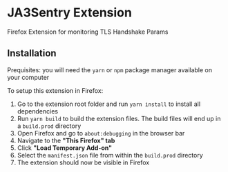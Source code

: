 # JA3Sentry Extension

Firefox Extension for monitoring TLS Handshake Params

## Installation

Prequisites: you will need the `yarn` or `npm` package manager available on your computer

To setup this extension in Firefox:

1. Go to the extension root folder and run `yarn install` to install all dependencies
2. Run `yarn build` to build the extension files. The build files will end up in a `build.prod` directory
3. Open Firefox and go to `about:debugging` in the browser bar
4. Navigate to the **"This Firefox" tab**
5. Click **"Load Temporary Add-on"**
6. Select the `manifest.json` file from within the `build.prod` directory
7. The extension should now be visible in Firefox
